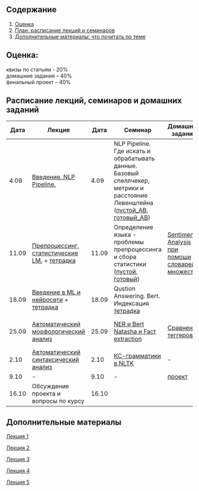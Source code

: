 ## Содержание
1. [Оценка](#score)
2. [План: расписание лекций и семинаров](#sched)
3. [Дополнительные материалы: что почитать по теме](#add)

## Оценка:<br><a name="score"/>
квизы по статьям - 20%<br>
домашние задания – 40% <br>
финальный проект – 40%<br>

## Расписание лекций, семинаров и домашних заданий<a name="sched"/>
|Дата|Лекция|Дата|Семинар|Домашнее задание|Ридинг|Дедлайн|
|-|-|-|-|-|-|-|
|4.09|[Введение. NLP Pipeline.](Slides/1-intro.pdf)|4.09| NLP Pipeline. Где искать и обрабатывать данные. Базовый спеллчекер, метрики и расстояние Левенштейна ([пустой_АВ](https://colab.research.google.com/drive/1Yri1QsmPdMW0Rs3uFmo5mqv2gHg_Pr28?usp=sharing), [готовый_АВ](https://colab.research.google.com/drive/1WhrCrO6LX0pWsijwDT3wV105IhBTq24P?usp=sharing))||
|11.09|[Препроцессинг, статистические LM.](Slides/2-lm.pdf) + [тетрадка](Slides/3_intro.ipynb)|11.09|Определение языка - проблемы препроцессинга и сбора статистики ([пустой](), [готовый]())|[Sentiment Analysis при помощи словарей и множеств](https://github.com/named-entity/hse-nlp/blob/master/3rd_year/Hometask_1.ipynb)|[Word Embeddings](https://ruder.io/word-embeddings-1/)|ридинг к 18.09, домашка - 21.09 23:59мск|
|18.09|[Введение в ML и нейросети](Slides/3-ml.pdf) + [тетрадка](Slides/ml-intro.ipynb)|18.09|Qustion Answering. Bert. Индексация [тетрадка]()|||ридинг - к семинару;|
|25.09|[Автоматический морфологический анализ](Slides/4-pos-tagging.pdf)|25.09| [NER и Bert]() [Natasha и Fact extraction]()|[Сравнение теггеров](Hometask_2.md)|[Соревнование Dialogue для морфологических парсеров](http://www.dialog-21.ru/media/1674/49.pdf)| TBA|
|2.10|[Автоматический синтаксический анализ](Slides/5-parsing.pdf)|2.10|[КС-грамматики в NLTK]()|-|-| - |
|9.10|-|9.10|-|[проект]()|-||
|16.10|Обсуждение проекта и вопросы по курсу|16.10|[]()||||

## Дополнительные материалы<a name="add"/>
[Лекция 1](Notes/1-intro.md)

[Лекция 2](Notes/2-lm.md)

[Лекция 3](Notes/3-ml.md)

[Лекция 4](Notes/4-pos.md)

[Лекция 5](Notes/5-parsing.md)
